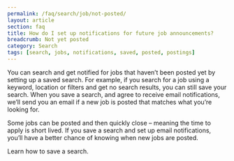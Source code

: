 ```yaml
---
permalink: /faq/search/job/not-posted/
layout: article
section: faq
title: How do I set up notifications for future job announcements?
breadcrumb: Not yet posted
category: Search
tags: [search, jobs, notifications, saved, posted, postings]
---
```

You can search and get notified for jobs that haven’t been posted yet by setting up a saved search. For example, if you search for a job using a keyword, location or filters and get no search results, you can still save your search. When you save a search, and agree to receive email notifications, we’ll send you an email if a new job is posted that matches what you’re looking for.

Some jobs can be posted and then quickly close – meaning the time to apply is short lived.  If you save a search and set up email notifications, you’ll have a better chance of knowing when new jobs are posted.

Learn how to save a search.
